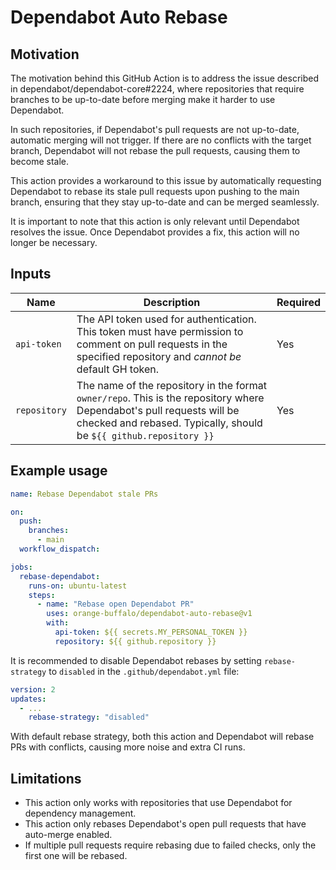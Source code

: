 # Dependabot Auto Rebase

## Motivation

The motivation behind this GitHub Action is to address the issue described in dependabot/dependabot-core#2224,
where repositories that require branches to be up-to-date before merging make it harder to use Dependabot.

In such repositories, if Dependabot's pull requests are not up-to-date, automatic merging will not trigger. If
there are no conflicts with the target branch, Dependabot will not rebase the pull requests,
causing them to become stale.

This action provides a workaround to this issue by automatically requesting Dependabot
to rebase its stale pull requests upon pushing to the main branch,
ensuring that they stay up-to-date and can be merged seamlessly.

It is important to note that this action is only relevant until Dependabot resolves the issue.
Once Dependabot provides a fix, this action will no longer be necessary.

## Inputs

| Name         | Description                                                                                                                                                                               | Required |
|--------------|-------------------------------------------------------------------------------------------------------------------------------------------------------------------------------------------|----------|
| `api-token`  | The API token used for authentication. This token must have permission to comment on pull requests in the specified repository and *cannot be* default GH token.                          | Yes      |
| `repository` | The name of the repository in the format `owner/repo`. This is the repository where Dependabot's pull requests will be checked and rebased. Typically, should be `${{ github.repository }}` | Yes      |

## Example usage

```yaml
name: Rebase Dependabot stale PRs

on:
  push:
    branches:
      - main
  workflow_dispatch:

jobs:
  rebase-dependabot:
    runs-on: ubuntu-latest
    steps:
      - name: "Rebase open Dependabot PR"
        uses: orange-buffalo/dependabot-auto-rebase@v1
        with:
          api-token: ${{ secrets.MY_PERSONAL_TOKEN }}
          repository: ${{ github.repository }}
```

It is recommended to disable Dependabot rebases by setting `rebase-strategy` to `disabled` in the
`.github/dependabot.yml` file:
```yaml
version: 2
updates:
  - ...
    rebase-strategy: "disabled"
```
With default rebase strategy, both this action and Dependabot will rebase PRs with conflicts, 
causing more noise and extra CI runs.

## Limitations

* This action only works with repositories that use Dependabot for dependency management.
* This action only rebases Dependabot's open pull requests that have auto-merge enabled.
* If multiple pull requests require rebasing due to failed checks, only the first one will be rebased.
